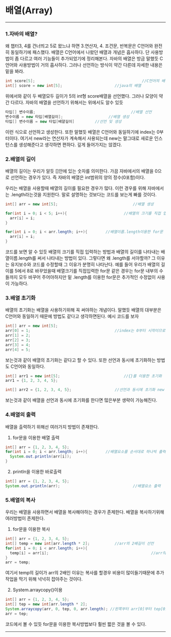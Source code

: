 # 배열(Array)

---

### 1.자바의 배열?

왜 챕터3, 4를 건너띄고 5로 왔느냐 하면 3.연산자, 4. 조건문, 반복문은 C언어와 완전히 동일하기에 패스했다. 배열은 C언어에서 나왔던 배열과 개념은 흡사하다. 단 사용방법이 좀 다르고 여러 기능들이 추가되었기에 정리해본다. 자바의 배열은 방금 말했듯 C언어와 사용방법이 거의 흡사하다. 그러나 선언하는 방식이 약간 다른데 자세한 내용은 밑을 봐라.

~~~java
int score[5];												//C언어의 배열
int[] score = new int[5];						//java의 배열
~~~

위에서와 같이 두 배열모두 길이가 5의 int형 score배열을 선언했다. 그러나 모양이 약간 다르다. 자바의 배열을 선언하기 위해서는 위에서도 알수 있듯

~~~java
타입[] 변수이름;											//배열 선언
변수이름 = new 타입[배열길이];					//배열 생성
타입[] 변수이름 = new 타입[배얄길이]		 //선언 및 생성
~~~

이런 식으로 선언하고 생성한다. 또한 말했듯 배열은 C언어와 동일하기에 index는 0부터이다. 여기서 new라는 연산자가 계속해서 사용되는데 new는 말그대로 새로운 인스턴스를 생성해준다고 생각하면 편하다. 깊게 들어가지는 않겠다.

### 2.배열의 길이

배열의 길이는 우리가 알듯 []안에 있는 숫자를 의미한다. 가끔 자바에서의 배열을 0으로 선언하는 경우가 있다. 즉 자바의 배열은 int범위의 양의 정수(0포함)이다.

우리는 배열을 사용할때 배열의 길이를 필요한 경우가 많다. 이런 경우를 위해 자바에서는 .length라는것을 지원한다. 말로 설명하는 것보다는 코드를 보는게 빠를 것이다.

~~~java
int[] arr = new int[5];									//배열 생성

for(int i = 0; i < 5; i++){							//배열의 크기를 직접 입력
  arr[i] = i;
}

for(int i = 0; i < arr.length; i++){		//배열이름.length이용한 for문
  arr[i] = i;
}
~~~

코드를 보면 알 수 있듯 배열의 크기를 직접 입력하는 방법과 배열의 길이를 나타내는 배열이름.length를 써서 나타내는 방법이 있다. 그렇다면 왜 .length를 서야할까? 그 이유는 유지보수와 코드를 수정할때 그 이유가 분명히 나타난다. 예를 들어 우리가 배열의 길이를 5에서 8로 바꾸었을때 배열크기를 직접입력한 for문 같은 경우는 for문 내부의 수들까지 모두 바꾸어 주어야하지만 밑 .length를 이용한 for문은 추가적인 수정없이 사용이 가능하다.

### 3.배열 초기화

배열의 초기화는 배열을 사용하기위해 꼭 써야하는 개념이다. 말했듯 배열의 대부분은 C언어와 동일하기 때문에 방법도 같다고 생각하면된다. 예시 코드를 보자

~~~java
int[] arr = new int[5];
arr[0] = 1;										//index는 0부터 시작이므로 0부터 초기화
arr[1] = 2;
arr[2] = 3;
arr[3] = 4;
arr[4] = 5;
~~~

보는것과 같이 배열의 초기화는 같다고 할 수 있다. 또한 선언과 동시에 초기화하는 방법도 C언어와 동일하다.

~~~java
int[] arr1 = new int[5];							//{}를 이용한 초기화
arr1 = {1, 2, 3, 4, 5};

int[] arr2 = {1, 2, 3, 4, 5};					//선언과 동시에 초기화 new int[5]를 생략가능
~~~

보는것과 같이 배열을 선언과 동시에 초기화를 한다면 많은부분 생략이 가능해진다.

### 4.배열의 출력

배열을 출력하기 위해선 여러가지 방법이 존재한다.

1. for문을 이용한 배열 출력

~~~ java
int[] arr = {1, 2, 3, 4, 5};
for(int i = 0; i < arr.length; i++){		//배열요소를 순서대로 하나씩 출력
  System.out.println(arr[i]);
}
~~~

2. println을 이용한 바로출력

~~~java
int[] arr = {1, 2, 3, 4, 5};
System.out.println(arr);								//배열요소 출력
~~~

### 5.배열의 복사

우리는 배열을 사용하면서 배열을 복사해야하는 경우가 존제한다. 배열을 복사하기위해 여러방법이 존제한다.

1. for문을 이용한 복사

~~~java
int[] arr = {1, 2, 3, 4, 5};
int[] temp = new int[arr.length * 2];			//arr의 2배길이 선언
for(int i = 0; i < arr.length; i++){
  temp[i] = arr[i];												//arr의 요소를 temp의 요소의 순서대로 저장
}
arr = temp;																//temp의 내용을 arr에 저장
~~~

여기서 temp의 길이가 arr의 2배인 이유는 복사를 할경우 비용이 많이들기때문에 추가 작업을 막기 위해 넉넉히 잡아주는 것이다.

2. System.arraycopy()이용

~~~java
int[] arr = {1, 2, 3, 4, 5};
int[] tep = new int[arr.length * 2];
System.arraycopy(arr, 0, tep, 0, arr.length); //왼쪽부터 arr[0]부터 tep[0]에 arr.length개의 데이터 복사
arr = tep;
~~~

코드에서 볼 수 있듯 for문을 이용한 복사방법보다 훨씬 짧은 것을 볼 수 있다.

---



